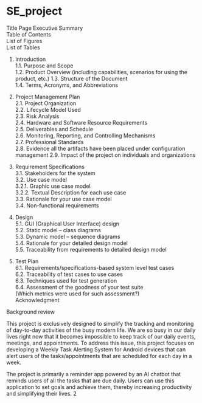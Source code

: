 # SE_project
Title Page
Executive Summary  
Table of Contents  
List of Figures  
List of Tables  
1. Introduction  
1.1. Purpose and Scope  
1.2. Product Overview (including capabilities, scenarios for using the product, etc.)  1.3. Structure of the Document  
1.4. Terms, Acronyms, and Abbreviations  
2. Project Management Plan  
2.1. Project Organization  
2.2. Lifecycle Model Used  
2.3. Risk Analysis  
2.4. Hardware and Software Resource Requirements  
2.5. Deliverables and Schedule  
2.6. Monitoring, Reporting, and Controlling Mechanisms  
2.7. Professional Standards  
2.8. Evidence all the artifacts have been placed under configuration management  2.9. Impact of the project on individuals and organizations  
3. Requirement Specifications  
3.1. Stakeholders for the system  
3.2. Use case model  
3.2.1. Graphic use case model  
3.2.2. Textual Description for each use case  
3.3. Rationale for your use case model  
3.4. Non-functional requirements  

5. Design  
5.1. GUI (Graphical User Interface) design  
5.2. Static model – class diagrams  
5.3. Dynamic model – sequence diagrams  
5.4. Rationale for your detailed design model  
5.5. Traceability from requirements to detailed design model  
6. Test Plan  
6.1. Requirements/specifications-based system level test cases  
6.2. Traceability of test cases to use cases  
6.3. Techniques used for test generation  
6.4. Assessment of the goodness of your test suite  
 (Which metrics were used for such assessment?)  
Acknowledgment  


Background review

This project is exclusively designed to simplify the tracking and monitoring of day-to-day activities of the busy modern life. We are so busy in our daily lives right now that it becomes impossible to keep track of our daily events, meetings, and appointments. To address this issue, this project focuses on developing a Weekly Task Alerting System for Android devices that can alert users of the tasks/appointments that are scheduled for each day in a week. 

The project is primarily a reminder app powered by an AI chatbot that reminds users of all the tasks that are due daily. Users can use this application to set goals and achieve them, thereby increasing productivity and simplifying their lives.
2
